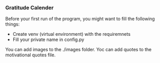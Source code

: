 ### Gratitude Calender
Before your first run of the program, you might want to fill the following things:

 - Create venv (virtual environment) with the requiremnets
 - Fill your private name in config.py

You can add images to the ./images folder.
Yoc can add quotes to the motivational quotes file.